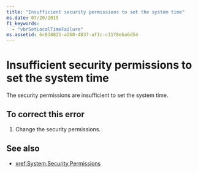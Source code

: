```yaml
---
title: "Insufficient security permissions to set the system time"
ms.date: 07/20/2015
f1_keywords: 
  - "vbrSetLocalTimeFailure"
ms.assetid: 6c034821-a260-4837-af1c-c11f8eba6d54
---
```

# Insufficient security permissions to set the system time
The security permissions are insufficient to set the system time.  
  
## To correct this error  
  
1. Change the security permissions.  
  
## See also

- <xref:System.Security.Permissions>
